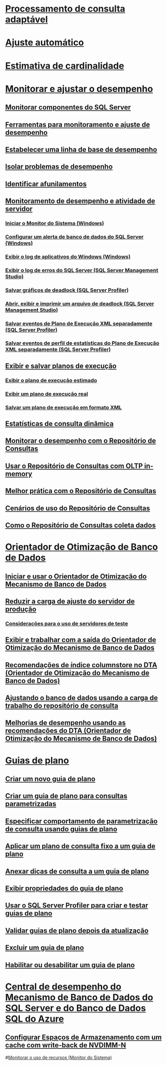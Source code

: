 # [Processamento de consulta adaptável](adaptive-query-processing.md)
# [Ajuste automático](../automatic-tuning/automatic-tuning.md)
# [Estimativa de cardinalidade](cardinality-estimation-sql-server.md)  

# [Monitorar e ajustar o desempenho](monitor-and-tune-for-performance.md)  
## [Monitorar componentes do SQL Server](monitor-sql-server-components.md)  
## [Ferramentas para monitoramento e ajuste de desempenho](performance-monitoring-and-tuning-tools.md)  

## [Estabelecer uma linha de base de desempenho](establish-a-performance-baseline.md)  
## [Isolar problemas de desempenho](isolate-performance-problems.md)  
## [Identificar afunilamentos](identify-bottlenecks.md)  
## [Monitoramento de desempenho e atividade de servidor](server-performance-and-activity-monitoring.md)  
### [Iniciar o Monitor do Sistema (Windows)](start-system-monitor-windows.md)  
### [Configurar um alerta de banco de dados do SQL Server (Windows)](set-up-a-sql-server-database-alert-windows.md)  
### [Exibir o log de aplicativos do Windows (Windows)](view-the-windows-application-log-windows-10.md)  
### [Exibir o log de erros do SQL Server (SQL Server Management Studio)](view-the-sql-server-error-log-sql-server-management-studio.md)  
### [Salvar gráficos de deadlock (SQL Server Profiler)](save-deadlock-graphs-sql-server-profiler.md)  
### [Abrir, exibir e imprimir um arquivo de deadlock (SQL Server Management Studio)](open-view-and-print-a-deadlock-file-sql-server-management-studio.md)  
### [Salvar eventos de Plano de Execução XML separadamente (SQL Server Profiler)](save-showplan-xml-events-separately-sql-server-profiler.md)  
### [Salvar eventos de perfil de estatísticas do Plano de Execução XML separadamente (SQL Server Profiler)](save-showplan-xml-statistics-profile-events-separately-sql-server-profiler.md)  
## [Exibir e salvar planos de execução](display-and-save-execution-plans.md)  
### [Exibir o plano de execução estimado](display-the-estimated-execution-plan.md)  
### [Exibir um plano de execução real](display-an-actual-execution-plan.md)  
### [Salvar um plano de execução em formato XML](save-an-execution-plan-in-xml-format.md)  
## [Estatísticas de consulta dinâmica](live-query-statistics.md)  
## [Monitorar o desempenho com o Repositório de Consultas](monitoring-performance-by-using-the-query-store.md)  
## [Usar o Repositório de Consultas com OLTP in-memory](using-the-query-store-with-in-memory-oltp.md)  
## [Melhor prática com o Repositório de Consultas](best-practice-with-the-query-store.md)  
## [Cenários de uso do Repositório de Consultas](query-store-usage-scenarios.md)  
## [Como o Repositório de Consultas coleta dados](how-query-store-collects-data.md)  


# [Orientador de Otimização de Banco de Dados](database-engine-tuning-advisor.md)  
## [Iniciar e usar o Orientador de Otimização do Mecanismo de Banco de Dados](start-and-use-the-database-engine-tuning-advisor.md)  
## [Reduzir a carga de ajuste do servidor de produção](reduce-the-production-server-tuning-load.md)  
### [Considerações para o uso de servidores de teste](considerations-for-using-test-servers.md)  
## [Exibir e trabalhar com a saída do Orientador de Otimização do Mecanismo de Banco de Dados](view-and-work-with-the-output-from-the-database-engine-tuning-advisor.md)  
## [Recomendações de índice columnstore no DTA (Orientador de Otimização do Mecanismo de Banco de Dados)](columnstore-index-recommendations-in-database-engine-tuning-advisor-dta.md)  
## [Ajustando o banco de dados usando a carga de trabalho do repositório de consulta](tuning-database-using-workload-from-query-store.md)  
## [Melhorias de desempenho usando as recomendações do DTA (Orientador de Otimização do Mecanismo de Banco de Dados)](performance-improvements-using-dta-recommendations.md)  

# [Guias de plano](plan-guides.md)  
## [Criar um novo guia de plano](create-a-new-plan-guide.md)  
## [Criar um guia de plano para consultas parametrizadas](create-a-plan-guide-for-parameterized-queries.md)  
## [Especificar comportamento de parametrização de consulta usando guias de plano](specify-query-parameterization-behavior-by-using-plan-guides.md)  
## [Aplicar um plano de consulta fixo a um guia de plano](apply-a-fixed-query-plan-to-a-plan-guide.md)  
## [Anexar dicas de consulta a um guia de plano](attach-query-hints-to-a-plan-guide.md)  
## [Exibir propriedades do guia de plano](view-plan-guide-properties.md)  
## [Usar o SQL Server Profiler para criar e testar guias de plano](use-sql-server-profiler-to-create-and-test-plan-guides.md)  
## [Validar guias de plano depois da atualização](validate-plan-guides-after-upgrade.md)  
## [Excluir um guia de plano](delete-a-plan-guide.md)  
## [Habilitar ou desabilitar um guia de plano](enable-or-disable-a-plan-guide.md)  

# [Central de desempenho do Mecanismo de Banco de Dados do SQL Server e do Banco de Dados SQL do Azure](performance-center-for-sql-server-database-engine-and-azure-sql-database.md)  
## [Configurar Espaços de Armazenamento com um cache com write-back de NVDIMM-N](configuring-storage-spaces-with-a-nvdimm-n-write-back-cache.md)  

#[Monitorar o uso de recursos (Monitor do Sistema)](../performance-monitor/monitor-resource-usage-system-monitor.md) 
